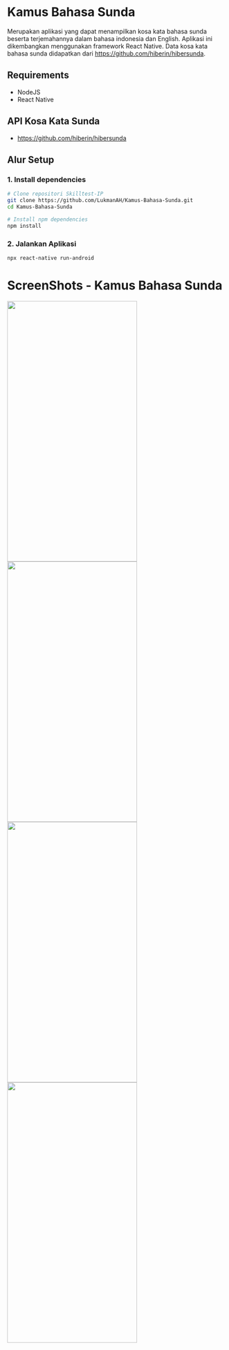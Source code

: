 # Kamus Bahasa Sunda
Merupakan aplikasi yang dapat menampilkan kosa kata bahasa sunda beserta terjemahannya dalam bahasa indonesia dan English. Aplikasi ini dikembangkan menggunakan framework React Native. Data kosa kata bahasa sunda didapatkan dari https://github.com/hiberin/hibersunda. 

## Requirements

- NodeJS
- React Native

## API Kosa Kata Sunda 
- https://github.com/hiberin/hibersunda

## Alur Setup

### 1. Install dependencies

```sh
# Clone repositori Skilltest-IP
git clone https://github.com/LukmanAH/Kamus-Bahasa-Sunda.git
cd Kamus-Bahasa-Sunda

# Install npm dependencies
npm install
```

### 2. Jalankan Aplikasi
```
npx react-native run-android
```

# ScreenShots - Kamus Bahasa Sunda

<img src="https://user-images.githubusercontent.com/56007339/219726427-7b771195-4114-4b34-96b0-509ed78ba0f2.jpg" width="300" height="600">

<img src="https://user-images.githubusercontent.com/56007339/219726501-f2ff79f5-b5bd-4fc5-b77f-3536c26e0104.jpg" width="300" height="600">

<img src="https://user-images.githubusercontent.com/56007339/219726453-a7238d2f-5fd5-4e79-94f2-748936da6948.jpg" width="300" height="600">

<img src="https://user-images.githubusercontent.com/56007339/219726480-25288765-e90b-4d5c-bc6f-8c5f141d839e.jpg" width="300" height="600">

